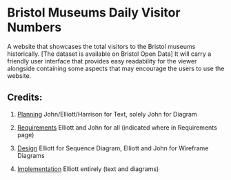 # Bristol Museums Daily Visitor Numbers 

A website that showcases the total visitors to the Bristol museums historically. [The dataset is available on Bristol Open Data]
It will carry a friendly user interface that provides easy readability for the viewer alongside containing some aspects that may encourage the users to use the website.

## Credits:

1. [Planning](docs/planning.md) John/Elliott/Harrison for Text, solely John for Diagram

2. [Requirements](docs/requirements.md) Elliott and John for all (indicated where in Requirements page)

3. [Design](docs/design.md) Elliott for Sequence Diagram, Elliott and John for 
Wireframe Diagrams
4. [Implementation](docs/implementation.md) Elliott entirely (text and diagrams)

